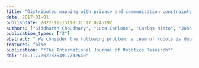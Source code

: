 ```yaml
---
title: "Distributed mapping with privacy and communication constraints: Lightweight algorithms and object-based models"
date: 2017-01-01
publishDate: 2022-11-15T18:31:17.024519Z
authors: ["Siddharth Choudhary", "Luca Carlone", "Carlos Nieto", "John Rogers", "Henrik I Christensen", "Frank Dellaert"]
publication_types: ["2"]
abstract: " We consider the following problem: a team of robots is deployed in an unknown environment and it has to collaboratively build a map of the area without a reliable infrastructure for communication. The backbone for modern mapping techniques is pose graph optimization, which estimates the trajectory of the robots, from which the map can be easily built. The first contribution of this paper is a set of distributed algorithms for pose graph optimization: rather than sending all sensor data to a remote sensor fusion server, the robots exchange very partial and noisy information to reach an agreement on the pose graph configuration. Our approach can be considered as a distributed implementation of a two-stage approach that already exists, where we use the Successive Over-Relaxation and the Jacobi Over-Relaxation as workhorses to split the computation among the robots. We also provide conditions under which the proposed distributed protocols converge to the solution of the centralized two-stage approach. As a second contribution, we extend the proposed distributed algorithms to work with the object-based map models. The use of object-based models avoids the exchange of raw sensor measurements (e.g. point clouds or RGB-D data) further reducing the communication burden. Our third contribution is an extensive experimental evaluation of the proposed techniques, including tests in realistic Gazebo simulations and field experiments in a military test facility. Abundant experimental evidence suggests that one of the proposed algorithms (the Distributed Gauss–Seidel method) has excellent performance. The Distributed Gauss–Seidel method requires minimal information exchange, has an anytime flavor, scales well to large teams (we demonstrate mapping with a team of 50 robots), is robust to noise, and is easy to implement. Our field tests show that the combined use of our distributed algorithms and object-based models reduces the communication requirements by several orders of magnitude and enables distributed mapping with large teams of robots in real-world problems. The source code is available for download at https://cognitiverobotics.github.io/distributed-mapper/"
featured: false
publication: "*The International Journal of Robotics Research*"
doi: "10.1177/0278364917732640"
---
```


